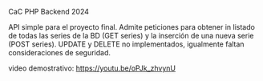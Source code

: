 CaC PHP Backend 2024

API simple para el proyecto final. Admite peticiones para obtener in listado de todas las series de la BD (GET series) y la inserción de una nueva serie (POST series). UPDATE y DELETE no implementados, igualmente faltan consideraciones de seguridad.

video demostrativo: https://youtu.be/oPJk_zhvynU
